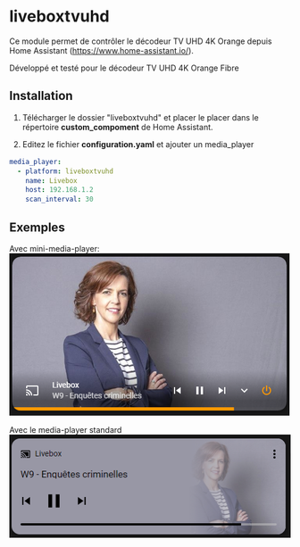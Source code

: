 # liveboxtvuhd

Ce module permet de contrôler le décodeur TV UHD 4K Orange depuis Home Assistant (https://www.home-assistant.io/). 

Développé et testé pour le décodeur TV UHD 4K Orange Fibre


## Installation

1. Télécharger le dossier "liveboxtvuhd" et placer le placer dans le répertoire **custom_compoment** de Home Assistant.

2. Editez le fichier **configuration.yaml** et ajouter un media_player


```yaml
media_player:
  - platform: liveboxtvuhd
    name: Livebox
    host: 192.168.1.2
    scan_interval: 30
```

## Exemples
Avec mini-media-player:
![Example](https://github.com/AkA57/liveboxtvuhd/blob/master/liveboxtvuhd.PNG)

Avec le media-player standard
![Example](https://github.com/AkA57/liveboxtvuhd/blob/master/liveboxtvuhd2.PNG)

